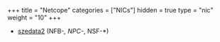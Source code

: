 +++
title = "Netcope"
categories = ["NICs"]
hidden = true
type = "nic"
weight = "10"
+++

- [szedata2](http://dpdk.org/doc/guides/nics/szedata2.html) (NFB-*, NPC-*, NSF-*)
